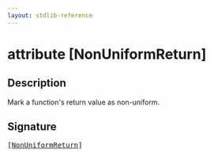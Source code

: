 ```yaml
---
layout: stdlib-reference
---
```


# attribute [NonUniformReturn]

## Description

Mark a function's return value as non-uniform.


## Signature

<pre>
[<a href="/stdlib-reference/attributes/nonuniformreturn-03a">NonUniformReturn</a>]
</pre>

